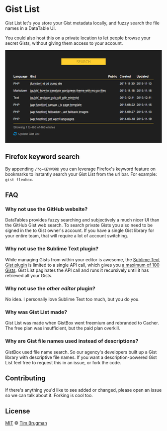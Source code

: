 # Gist List

Gist List let's you store your Gist metadata locally, and fuzzy search the file names in a DataTable UI.

You could also host this on a private location to let people browse your secret Gists, without giving them access to your account.

![screenshot](/screenshot.png)

## Firefox keyword search

By appending `/?q=KEYWORD` you can leverage Firefox's keyword feature on bookmarks to instantly search your Gist List from the url bar. For example: `gist flexbox`.

## FAQ

### Why not use the GitHub website?

DataTables provides fuzzy searching and subjectively a much nicer UI than the GitHub Gist web search. To search private Gists you also need to be signed in the to Gist owner's account. If you have a single Gist library for your entire team, that will require a lot of account switching.

### Why not use the Sublime Text plugin?

While managing Gists from within your editor is awesome, the [Sublime Text Gist plugin](https://github.com/condemil/Gist) is limited to a single API call, which gives you [a maximum of 100 Gists](https://github.com/condemil/Gist#options). Gist List paginates the API call and runs it recursively until it has retrieved all your Gists.

### Why not use the *other editor* plugin?

No idea. I personally love Sublime Text too much, but you do you.

### Why was Gist List made?

Gist List was made when GistBox went freemium and rebranded to Cacher. The free plan was insufficient, but the paid plan overkill.

### Why are Gist file names used instead of descriptions?

GistBox used file name search. So our agency's developers built up a Gist library with descriptive file names. If you want a description-powered Gist List feel free to request this in an issue, or fork the code.

## Contributing

If there's anything you'd like to see added or changed, please open an issue so we can talk about it. Forking is cool too.

## License

[MIT](/LICENSE) &copy; [Tim Brugman](https://timbr.dev/)